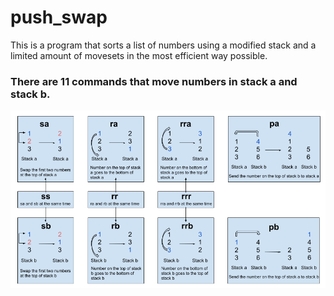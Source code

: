 # push_swap
This is a program that sorts a list of numbers using a modified stack and a limited amount of movesets in the most efficient way possible.
### There are 11 commands that move numbers in stack a and stack b.
![Image of push_swap functions](https://github.com/hzkmyk/images/blob/master/push_swap.png)
